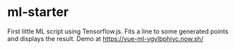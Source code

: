 # ml-starter

First little ML script using Tensorflow.js. Fits a line to some generated points and displays the result. Demo at https://vue-ml-vgylbphiyc.now.sh/
